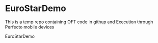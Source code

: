 EuroStarDemo
============
This is a temp repo containing OFT code in githup and Execution through Perfecto mobile devices

EuroStarDemo
